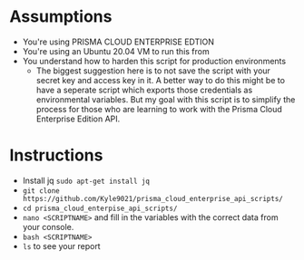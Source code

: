 # Assumptions

* You're using PRISMA CLOUD ENTERPRISE EDTION
* You're using an Ubuntu 20.04 VM to run this from
* You understand how to harden this script for production environments
  * The biggest suggestion here is to not save the script with your secret key and access key in it. A better way to do this might be to have a seperate script which exports those credentials as environmental variables. But my goal with this script is to simplify the process for those who are learning to work with the Prisma Cloud Enterprise Edition API. 

# Instructions

* Install jq `sudo apt-get install jq`
* `git clone https://github.com/Kyle9021/prisma_cloud_enterprise_api_scripts/`
* `cd prisma_cloud_enterpise_api_scripts/`
*  `nano <SCRIPTNAME>` and fill in the variables with the correct data from your console. 
*  `bash <SCRIPTNAME>`
*  `ls` to see your report
